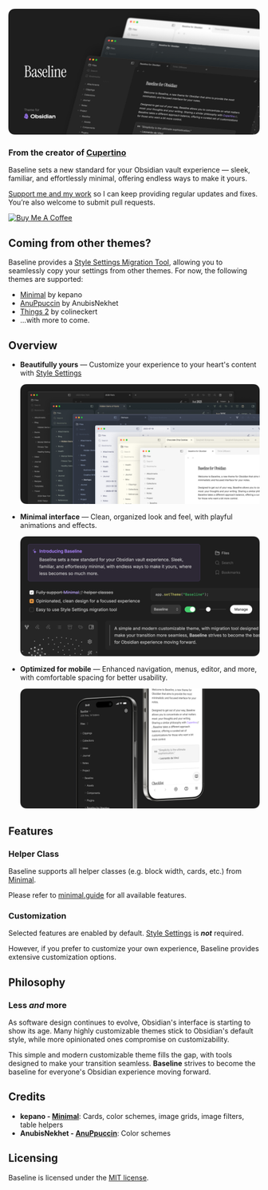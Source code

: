 ![Screenshot of Baseline theme for Obsidian in 3 different colors, with large text "Baseline" on the left side of the image.](img/hero.png)

### From the creator of [Cupertino](https://github.com/aaaaalexis/obsidian-cupertino/)

Baseline sets a new standard for your Obsidian vault experience — sleek, familiar, and effortlessly minimal, offering endless ways to make it yours.

[Support me and my work](https://www.buymeacoffee.com/sevenaxis) so I can keep providing regular updates and fixes. You’re also welcome to submit pull requests.

<a href="https://www.buymeacoffee.com/sevenaxis" target="_blank"><img src="https://cdn.buymeacoffee.com/buttons/v2/default-violet.png" alt="Buy Me A Coffee" style="height: 60px !important;width: 217px !important;" ></a>

## Coming from other themes?

Baseline provides a [Style Settings Migration Tool](https://aaaaalexis.github.io/obsidian-baseline/), allowing you to seamlessly copy your settings from other themes. For now, the following themes are supported:

- [Minimal](https://github.com/kepano/obsidian-minimal/) by kepano
- [AnuPpuccin](https://github.com/AnubisNekhet/AnuPpuccin/) by AnubisNekhet
- [Things 2](https://github.com/colineckert/obsidian-things/) by colineckert
- ...with more to come.

## Overview

- **Beautifully yours** — Customize your experience to your heart's content with [Style Settings](https://github.com/mgmeyers/obsidian-style-settings)

  ![Screenshot of Baseline theme for Obsidian in 6 different color schemes.](img/colors.png)

- **Minimal interface** — Clean, organized look and feel, with playful animations and effects.

  ![Composite image of various interface elements from Baseline theme for Obsidian.](img/elements.png)

- **Optimized for mobile** — Enhanced navigation, menus, editor, and more, with comfortable spacing for better usability.

  ![Screenshots of Baseline theme for Obsidian on mobile, on the left is a screenshot of the file navigation, on the right is a screenshot of the text editor.](img/mobile.png)

## Features

### Helper Class

Baseline supports all helper classes (e.g. block width, cards, etc.) from [Minimal](https://github.com/kepano/obsidian-minimal).

Please refer to [minimal.guide](https://minimal.guide) for all available features.

### Customization

Selected features are enabled by default. [Style Settings](https://github.com/mgmeyers/obsidian-style-settings) is **_not_** required.

However, if you prefer to customize your own experience, Baseline provides extensive customization options.

## Philosophy

### Less _and_ more

As software design continues to evolve, Obsidian's interface is starting to show its age. Many highly customizable themes stick to Obsidian's default style, while more opinionated ones compromise on customizability.

This simple and modern customizable theme fills the gap, with tools designed to make your transition seamless. **Baseline** strives to become the baseline for everyone's Obsidian experience moving forward.

## Credits

- **kepano - [Minimal](https://github.com/kepano/obsidian-minimal)**: Cards, color schemes, image grids, image filters, table helpers
- **AnubisNekhet - [AnuPpuccin](https://github.com/AnubisNekhet/AnuPpuccin/)**: Color schemes

## Licensing

Baseline is licensed under the [MIT license](LICENSE).
